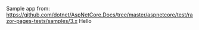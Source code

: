 Sample app from: https://github.com/dotnet/AspNetCore.Docs/tree/master/aspnetcore/test/razor-pages-tests/samples/3.x
Hello